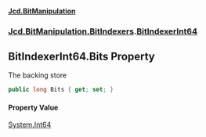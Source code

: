 ﻿#### [Jcd.BitManipulation](index.md 'index')

### [Jcd.BitManipulation.BitIndexers](Jcd.BitManipulation.BitIndexers.md 'Jcd.BitManipulation.BitIndexers').[BitIndexerInt64](Jcd.BitManipulation.BitIndexers.BitIndexerInt64.md 'Jcd.BitManipulation.BitIndexers.BitIndexerInt64')

## BitIndexerInt64.Bits Property

The backing store

```csharp
public long Bits { get; set; }
```

#### Property Value

[System.Int64](https://docs.microsoft.com/en-us/dotnet/api/System.Int64 'System.Int64')